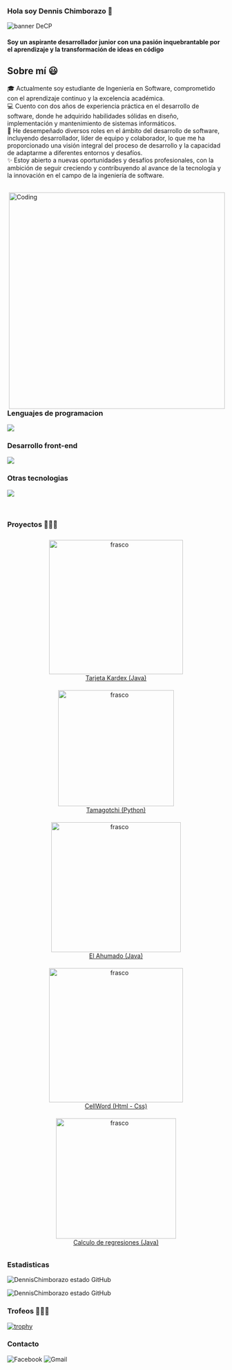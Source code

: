 ### Hola soy Dennis Chimborazo 👋

![banner DeCP](/Ima/Image.jpg)

#### Soy un aspirante desarrollador junior con una pasión inquebrantable por el aprendizaje y la transformación de ideas en código
<h2>Sobre mí 😃</h2>

<!-- Intro start -->
<p>
🎓 Actualmente soy estudiante de Ingeniería en Software, comprometido con el aprendizaje continuo y la excelencia académica.  
<br>
💻 Cuento con dos años de experiencia práctica en el desarrollo de software, donde he adquirido habilidades sólidas en diseño, implementación y mantenimiento de sistemas informáticos.  
<br>
📝 He desempeñado diversos roles en el ámbito del desarrollo de software, incluyendo desarrollador, líder de equipo y colaborador, lo que me ha proporcionado una visión integral del proceso de desarrollo y la capacidad de adaptarme a diferentes entornos y desafíos.  
<br>
✨ Estoy abierto a nuevas oportunidades y desafíos profesionales, con la ambición de seguir creciendo y contribuyendo al avance de la tecnología y la innovación en el campo de la ingeniería de software.
</p>

<br>

<img align="right" alt="Coding" width="500" src="https://media.giphy.com/media/v1.Y2lkPTc5MGI3NjExcjl4eTBkcWdxaHRmMXJwM3djNHhwaTJlcWt0M25iamlhMjM2ODhzMCZlcD12MV9pbnRlcm5hbF9naWZfYnlfaWQmY3Q9Zw/OWgDiFQbtizpdLewE5/giphy.gif">

### Lenguajes de programacion

 <a href="https://skillicons.dev">
    <img src="https://skillicons.dev/icons?i=java,py" />
  </a>

### Desarrollo front-end

 <a href="https://skillicons.dev">
    <img src="https://skillicons.dev/icons?i=css,html" />
  </a>

### Otras tecnologias
<p>
  <a href="https://skillicons.dev">
    <img src="https://skillicons.dev/icons?i=gitlab,git,github,mysql,docker" />
  </a>
</p>

<br>

### Proyectos 👨🏻‍💻
<div align="center">
    <div style="display: flex; flex-wrap: wrap; justify-content: center;">
        <div style="margin: 10px;">
            <a href="#"><img width="310" src="Ima/kar.jpg" alt="frasco"><br>Tarjeta Kardex (Java)</a>
        </div>
        <div style="margin: 10px;">
            <a href="#"><img width="268" src="Ima/tamagotchi.jpg" alt="frasco"><br>Tamagotchi (Python)</a>
        </div>
        <div style="margin: 10px;">
            <a href="#"><img width="300" src="Ima/rest.jpg" alt="frasco"><br>El Ahumado (Java)</a>
        </div>
        <div style="margin: 10px;">
            <a href="#"><img width="310" src="Ima/cell.jpg" alt="frasco"><br>CellWord (Html - Css)</a>
        </div>
        <div style="margin: 10px;">
            <a href="#"><img width="278" src="Ima/regre.png" alt="frasco"><br>Calculo de regresiones (Java)</a>
        </div>
    </div>
</div>

### Estadisticas 

![DennisChimborazo estado GitHub ](https://github-readme-stats.vercel.app/api?username=DennisChimborazo&show_icons=true&theme=dark)

![DennisChimborazo estado GitHub ](https://streak-stats.demolab.com?user=DennisChimborazo&locale=en&mode=daily&theme=dark&hide_border=false&border_radius=5&order=3)

### Trofeos 👨🏻‍💻

[![trophy](https://github-profile-trophy.vercel.app/?username=DennisChimborazo&theme=onedark)](https://github.com/ryo-ma/github-profile-trophy)

### Contacto

![Facebook](https://img.shields.io/badge/Facebook-%231877F2.svg?style=for-the-badge&logo=Facebook&logoColor=white)
![Gmail](https://img.shields.io/badge/Gmail-D14836?style=for-the-badge&logo=gmail&logoColor=white)
